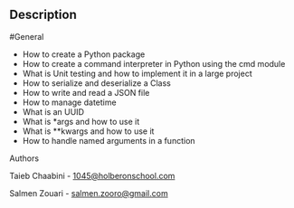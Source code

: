 <H2> Description </H2>




#General

- How to create a Python package
- How to create a command interpreter in Python using the cmd module
- What is Unit testing and how to implement it in a large project
- How to serialize and deserialize a Class
- How to write and read a JSON file
- How to manage datetime
- What is an UUID
- What is *args and how to use it
- What is **kwargs and how to use it
- How to handle named arguments in a function

Authors

Taieb Chaabini - 1045@holberonschool.com

Salmen Zouari - salmen.zooro@gmail.com
